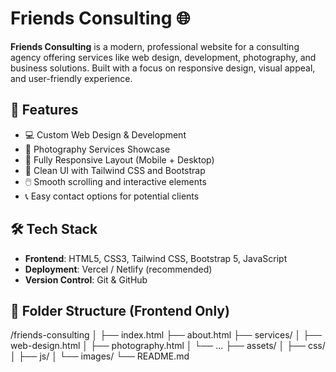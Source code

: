 # Friends Consulting 🌐

**Friends Consulting** is a modern, professional website for a consulting agency offering services like web design, development, photography, and business solutions. Built with a focus on responsive design, visual appeal, and user-friendly experience.

## 🚀 Features

- 💻 Custom Web Design & Development
- 📸 Photography Services Showcase
- 📱 Fully Responsive Layout (Mobile + Desktop)
- 🎨 Clean UI with Tailwind CSS and Bootstrap
- 🖱️ Smooth scrolling and interactive elements
- 📞 Easy contact options for potential clients

## 🛠️ Tech Stack

- **Frontend**: HTML5, CSS3, Tailwind CSS, Bootstrap 5, JavaScript
- **Deployment**: Vercel / Netlify (recommended)
- **Version Control**: Git & GitHub

## 📂 Folder Structure (Frontend Only)




/friends-consulting
│
├── index.html
├── about.html
├── services/
│ ├── web-design.html
│ ├── photography.html
│ └── ...
├── assets/
│ ├── css/
│ ├── js/
│ └── images/
└── README.md
